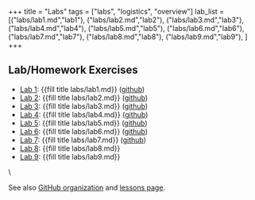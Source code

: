 +++
title = "Labs"
tags = ["labs", "logistics", "overview"]
lab_list = [("labs/lab1.md","lab1"),
            ("labs/lab2.md","lab2"),
            ("labs/lab3.md","lab3"),
            ("labs/lab4.md","lab4"),
            ("labs/lab5.md","lab5"),
            ("labs/lab6.md","lab6"),
            ("labs/lab7.md","lab7"),
            ("labs/lab8.md","lab8"),
            ("labs/lab9.md","lab9"),
             ]
+++

## Lab/Homework Exercises

- [Lab 1](lab1/): {{fill title labs/lab1.md}} ([github](https://github.com/PsuAstro497/lab1-start))
- [Lab 2](lab2/): {{fill title labs/lab2.md}} ([github](https://github.com/PsuAstro497/lab2-start))
- [Lab 3](lab3/): {{fill title labs/lab3.md}} ([github](https://github.com/PsuAstro497/lab3-start))
- [Lab 4](lab4/): {{fill title labs/lab4.md}} ([github](https://github.com/PsuAstro497/lab4-start))
- [Lab 5](lab5/): {{fill title labs/lab5.md}} ([github](https://github.com/PsuAstro497/lab5-start))
- [Lab 6](lab6/): {{fill title labs/lab6.md}} ([github](https://github.com/PsuAstro497/lab6-start))
- [Lab 7](lab7/): {{fill title labs/lab7.md}} ([github](https://github.com/PsuAstro497/lab6-start))
- [Lab 8](lab8/): {{fill title labs/lab8.md}}
- [Lab 9](lab9/): {{fill title labs/lab9.md}}

<!--
{{for (page,lab) in lab_list }}
- Lab {{fill lab_num page}}: {{lab}} [page]({{fill title page}})
{{end}}
-->
\\

See also [GitHub organization](https://github.com/PsuAstro497) and [lessons page](/lessons/).
